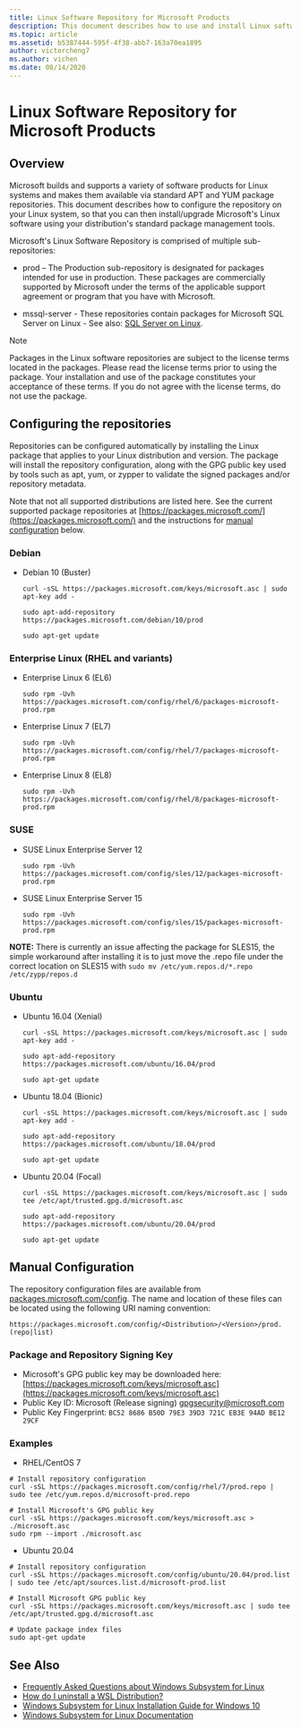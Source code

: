 ```yaml
---
title: Linux Software Repository for Microsoft Products
description: This document describes how to use and install Linux software packages for Microsoft products.
ms.topic: article
ms.assetid: b5387444-595f-4f38-abb7-163a70ea1895
author: victorcheng7
ms.author: vichen
ms.date: 08/14/2020
---
```


# Linux Software Repository for Microsoft Products

## Overview

Microsoft builds and supports a variety of software products for Linux systems and makes them available via standard APT and YUM package repositories. This document describes how to configure the repository on your Linux system, so that you can then install/upgrade Microsoft's Linux software using your distribution's standard package management tools.

Microsoft's Linux Software Repository is comprised of multiple sub-repositories:

- prod – The Production sub-repository is designated for packages intended for use in production. These packages are commercially supported by Microsoft under the terms of the applicable support agreement or program that you have with Microsoft.

- mssql-server - These repositories contain packages for Microsoft SQL Server on Linux - See also: [SQL Server on Linux](/sql/linux/sql-server-linux-overview).

> [!NOTE]
> Packages in the Linux software repositories are subject to the license terms located in the packages. Please read the license terms prior to using the package. Your installation and use of the package constitutes your acceptance of these terms. If you do not agree with the license terms, do not use the package.

## Configuring the repositories

Repositories can be configured automatically by installing the Linux package that applies to your Linux distribution and version. The package will install the repository configuration, along with the GPG public key used by tools such as apt, yum, or zypper to validate the signed packages and/or repository metadata.

Note that not all supported distributions are listed here. See the current supported package repositories at [https://packages.microsoft.com/](https://packages.microsoft.com/) and the instructions for [manual configuration](#manual-configuration) below.

### Debian

- Debian 10 (Buster)<p>`curl -sSL https://packages.microsoft.com/keys/microsoft.asc | sudo apt-key add -`<p>`sudo apt-add-repository https://packages.microsoft.com/debian/10/prod`<p>`sudo apt-get update`

### Enterprise Linux (RHEL and variants)

- Enterprise Linux 6 (EL6)<p>`sudo rpm -Uvh https://packages.microsoft.com/config/rhel/6/packages-microsoft-prod.rpm`

- Enterprise Linux 7 (EL7)<p>`sudo rpm -Uvh https://packages.microsoft.com/config/rhel/7/packages-microsoft-prod.rpm`

- Enterprise Linux 8 (EL8)<p>`sudo rpm -Uvh https://packages.microsoft.com/config/rhel/8/packages-microsoft-prod.rpm`

### SUSE

- SUSE Linux Enterprise Server 12<p>`sudo rpm -Uvh https://packages.microsoft.com/config/sles/12/packages-microsoft-prod.rpm`

- SUSE Linux Enterprise Server 15<p>`sudo rpm -Uvh https://packages.microsoft.com/config/sles/15/packages-microsoft-prod.rpm`
 
 **NOTE:** There is currently an issue affecting the package for SLES15, the simple workaround after installing it is to just move the .repo file under the correct location on SLES15 with `sudo mv /etc/yum.repos.d/*.repo /etc/zypp/repos.d`

### Ubuntu

- Ubuntu 16.04 (Xenial)<p>`curl -sSL https://packages.microsoft.com/keys/microsoft.asc | sudo apt-key add -`<p>`sudo apt-add-repository https://packages.microsoft.com/ubuntu/16.04/prod`<p>`sudo apt-get update`

- Ubuntu 18.04 (Bionic)<p>`curl -sSL https://packages.microsoft.com/keys/microsoft.asc | sudo apt-key add -`<p>`sudo apt-add-repository https://packages.microsoft.com/ubuntu/18.04/prod`<p>`sudo apt-get update`

 - Ubuntu 20.04 (Focal)<p>`curl -sSL https://packages.microsoft.com/keys/microsoft.asc | sudo tee /etc/apt/trusted.gpg.d/microsoft.asc`<p>`sudo apt-add-repository https://packages.microsoft.com/ubuntu/20.04/prod`<p>`sudo apt-get update`

## Manual Configuration

The repository configuration files are available from [packages.microsoft.com/config](https://packages.microsoft.com/config/). The name and location of these files can be located using the following URI naming convention:

`https://packages.microsoft.com/config/<Distribution>/<Version>/prod.(repo|list)`

### Package and Repository Signing Key

- Microsoft's GPG public key may be downloaded here: [https://packages.microsoft.com/keys/microsoft.asc](https://packages.microsoft.com/keys/microsoft.asc)
- Public Key ID: Microsoft (Release signing) <gpgsecurity@microsoft.com>
- Public Key Fingerprint: `BC52 8686 B50D 79E3 39D3 721C EB3E 94AD BE12 29CF`

### Examples

- RHEL/CentOS 7

```
# Install repository configuration
curl -sSL https://packages.microsoft.com/config/rhel/7/prod.repo | sudo tee /etc/yum.repos.d/microsoft-prod.repo

# Install Microsoft's GPG public key
curl -sSL https://packages.microsoft.com/keys/microsoft.asc > ./microsoft.asc
sudo rpm --import ./microsoft.asc
```

- Ubuntu 20.04

```
# Install repository configuration
curl -sSL https://packages.microsoft.com/config/ubuntu/20.04/prod.list | sudo tee /etc/apt/sources.list.d/microsoft-prod.list

# Install Microsoft GPG public key
curl -sSL https://packages.microsoft.com/keys/microsoft.asc | sudo tee /etc/apt/trusted.gpg.d/microsoft.asc

# Update package index files
sudo apt-get update
```

## See Also

- [Frequently Asked Questions about Windows Subsystem for Linux](/windows/wsl/faq)
- [How do I uninstall a WSL Distribution?](/windows/wsl/faq#how-do-i-uninstall-a-wsl-distribution)
- [Windows Subsystem for Linux Installation Guide for Windows 10](/windows/wsl/install-win10)
- [Windows Subsystem for Linux Documentation](/windows/wsl/)
